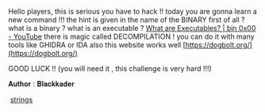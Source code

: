 Hello players, this is serious you have to hack !! today you are gonna learn a new command !!! the hint is given in the name of the BINARY first of all ? what is a binary ? what is an executable ? [What are Executables? | bin 0x00 - YouTube](https://www.youtube.com/watch?v=WnqOhgI_8wA) there is magic called DECOMPILATION ! you can do it with many tools like GHIDRA or IDA also this website works well [https://dogbolt.org/](https://dogbolt.org/)

GOOD LUCK !! (you will need it , this challenge is very hard !!!)

𝐀𝐮𝐭𝐡𝐨𝐫 : 𝐁𝐥𝐚𝐜𝐤𝐤𝐚𝐝𝐞𝐫

 [strings](https://fl1tz.securinets.tn/files/5c5f8c30ca7389e687877f13adab28e6/strings?token=eyJ1c2VyX2lkIjozLCJ0ZWFtX2lkIjoxNzMsImZpbGVfaWQiOjM4fQ.Z64fmA.VQlmXuJEX44A7GtHdTQby5lMA74 "strings")
